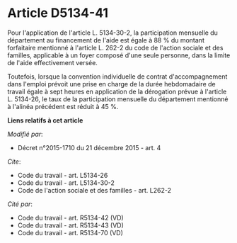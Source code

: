 # Article D5134-41

Pour l'application de l'article L. 5134-30-2, la participation mensuelle du département au financement de l'aide est égale à
88 % du montant forfaitaire mentionné à l'article L. 262-2 du code de l'action sociale et des familles, applicable à un foyer
composé d'une seule personne, dans la limite de l'aide effectivement versée. 

Toutefois, lorsque la convention individuelle de contrat d'accompagnement dans l'emploi prévoit une prise en charge de la
durée hebdomadaire de travail égale à sept heures en application de la dérogation prévue à l'article L. 5134-26, le taux de
la participation mensuelle du département mentionné à l'alinéa précédent est réduit à 45 %.

**Liens relatifs à cet article**

_Modifié par_:

  - Décret n°2015-1710 du 21 décembre 2015 - art. 4

_Cite_:

  - Code du travail - art. L5134-26
  - Code du travail - art. L5134-30-2
  - Code de l'action sociale et des familles - art. L262-2

_Cité par_:

  - Code du travail - art. R5134-42 (VD)
  - Code du travail - art. R5134-43 (VD)
  - Code du travail - art. R5134-70 (VD)
